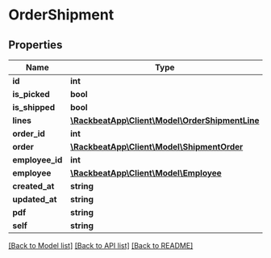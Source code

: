 # OrderShipment

## Properties
Name | Type | Description | Notes
------------ | ------------- | ------------- | -------------
**id** | **int** |  | [optional] 
**is_picked** | **bool** |  | [optional] 
**is_shipped** | **bool** |  | [optional] 
**lines** | [**\RackbeatApp\Client\Model\OrderShipmentLine**](OrderShipmentLine.md) |  | [optional] 
**order_id** | **int** |  | [optional] 
**order** | [**\RackbeatApp\Client\Model\ShipmentOrder**](ShipmentOrder.md) |  | [optional] 
**employee_id** | **int** |  | [optional] 
**employee** | [**\RackbeatApp\Client\Model\Employee**](Employee.md) |  | [optional] 
**created_at** | **string** |  | [optional] 
**updated_at** | **string** |  | [optional] 
**pdf** | **string** |  | [optional] 
**self** | **string** |  | [optional] 

[[Back to Model list]](../README.md#documentation-for-models) [[Back to API list]](../README.md#documentation-for-api-endpoints) [[Back to README]](../README.md)


